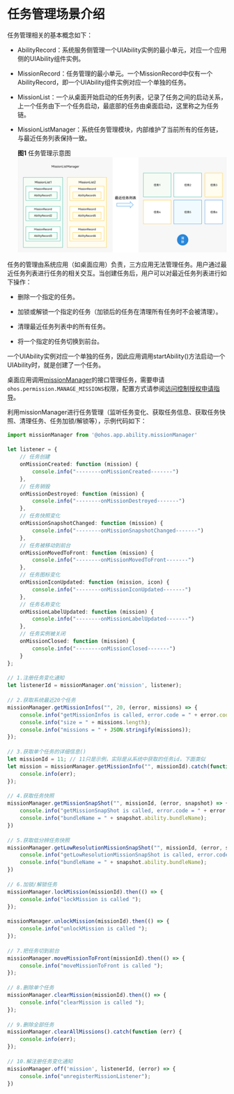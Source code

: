 # 任务管理场景介绍


任务管理相关的基本概念如下：


- AbilityRecord：系统服务侧管理一个UIAbility实例的最小单元，对应一个应用侧的UIAbility组件实例。

- MissionRecord：任务管理的最小单元。一个MissionRecord中仅有一个AbilityRecord，即一个UIAbility组件实例对应一个单独的任务。

- MissionList：一个从桌面开始启动的任务列表，记录了任务之间的启动关系，上一个任务由下一个任务启动，最底部的任务由桌面启动，这里称之为任务链。

- MissionListManager：系统任务管理模块，内部维护了当前所有的任务链，与最近任务列表保持一致。
    
  **图1** 任务管理示意图  
  ![mission-list-manager](figures/mission-list-manager.png)


任务的管理由系统应用（如桌面应用）负责，三方应用无法管理任务。用户通过最近任务列表进行任务的相关交互。当创建任务后，用户可以对最近任务列表进行如下操作：


- 删除一个指定的任务。

- 加锁或解锁一个指定的任务（加锁后的任务在清理所有任务时不会被清理）。

- 清理最近任务列表中的所有任务。

- 将一个指定的任务切换到前台。


一个UIAbility实例对应一个单独的任务，因此应用调用startAbility()方法启动一个UIAbility时，就是创建了一个任务。


桌面应用调用[missionManager](../reference/apis/js-apis-application-missionManager.md)的接口管理任务，需要申请`ohos.permission.MANAGE_MISSIONS`权限，配置方式请参阅[访问控制授权申请指导](../security/accesstoken-guidelines.md#stage模型)。


利用missionManager进行任务管理（监听任务变化、获取任务信息、获取任务快照、清理任务、任务加锁/解锁等），示例代码如下：



```ts
import missionManager from '@ohos.app.ability.missionManager'

let listener = {
    // 任务创建
    onMissionCreated: function (mission) {
        console.info("--------onMissionCreated-------")
    },
    // 任务销毁
    onMissionDestroyed: function (mission) {
        console.info("--------onMissionDestroyed-------")
    },
    // 任务快照变化
    onMissionSnapshotChanged: function (mission) {
        console.info("--------onMissionSnapshotChanged-------")
    },
    // 任务被移动到前台
    onMissionMovedToFront: function (mission) {
        console.info("--------onMissionMovedToFront-------")
    },
    // 任务图标变化
    onMissionIconUpdated: function (mission, icon) {
        console.info("--------onMissionIconUpdated-------")
    },
    // 任务名称变化
    onMissionLabelUpdated: function (mission) {
        console.info("--------onMissionLabelUpdated-------")
    },
    // 任务实例被关闭
    onMissionClosed: function (mission) {
        console.info("--------onMissionClosed-------")
    }
};

// 1.注册任务变化通知
let listenerId = missionManager.on('mission', listener);

// 2.获取系统最近20个任务
missionManager.getMissionInfos("", 20, (error, missions) => {
    console.info("getMissionInfos is called, error.code = " + error.code);
    console.info("size = " + missions.length);
    console.info("missions = " + JSON.stringify(missions));
});

// 3.获取单个任务的详细信息()
let missionId = 11; // 11只是示例，实际是从系统中获取的任务id，下面类似
let mission = missionManager.getMissionInfo("", missionId).catch(function (err) {
    console.info(err);
});

// 4.获取任务快照
missionManager.getMissionSnapShot("", missionId, (error, snapshot) => {
    console.info("getMissionSnapShot is called, error.code = " + error.code);
    console.info("bundleName = " + snapshot.ability.bundleName);
})

// 5.获取低分辨任务快照
missionManager.getLowResolutionMissionSnapShot("", missionId, (error, snapshot) => {
    console.info("getLowResolutionMissionSnapShot is called, error.code = " + error.code);
    console.info("bundleName = " + snapshot.ability.bundleName);
})

// 6.加锁/解锁任务
missionManager.lockMission(missionId).then(() => {
    console.info("lockMission is called ");
});

missionManager.unlockMission(missionId).then(() => {
    console.info("unlockMission is called ");
});

// 7.把任务切到前台
missionManager.moveMissionToFront(missionId).then(() => {
    console.info("moveMissionToFront is called ");
});

// 8.删除单个任务
missionManager.clearMission(missionId).then(() => {
    console.info("clearMission is called ");
});

// 9.删除全部任务
missionManager.clearAllMissions().catch(function (err) {
    console.info(err);
});

// 10.解注册任务变化通知
missionManager.off('mission', listenerId, (error) => {
    console.info("unregisterMissionListener");
})
```
